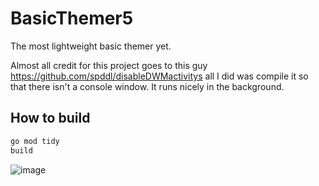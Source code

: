 # BasicThemer5

The most lightweight basic themer yet.

Almost all credit for this project goes to this guy https://github.com/spddl/disableDWMactivitys all I did was compile it so that there isn't a console window. It runs nicely in the background.

## How to build

```cmd
go mod tidy
build
```

![image](https://user-images.githubusercontent.com/84914212/227398835-540b05c0-5281-48de-acf8-ba6f3321e6f1.png)
